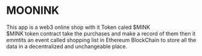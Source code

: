 # MOONINK
This app is a web3 online shop with it Token caled $MINK  
$MINK token contract take the purchases and make a record of them then it emmtits an event called shopping list in Ethereum BlockChain
to store all the data in a decentralized and unchangeable place.
